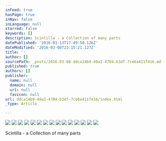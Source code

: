 ```yaml
---
inFeed: true
hasPage: true
inNav: false
inLanguage: null
starred: false
keywords: []
description: Scintilla - a Collection of many parts
datePublished: '2016-03-13T17:49:50.126Z'
dateModified: '2016-03-08T23:15:21.127Z'
title: ''
author: []
sourcePath: _posts/2016-03-08-ddca14b9-49a1-4704-b3df-7ce6a411f416.md
published: true
authors: []
publisher:
  name: null
  domain: null
  url: null
  favicon: null
url: ddca14b9-49a1-4704-b3df-7ce6a411f416/index.html
_type: Article

---
```

![](https://the-grid-user-content.s3-us-west-2.amazonaws.com/90b9095f-113c-41ce-804c-a8e3b70b6514.jpg)
![](https://the-grid-user-content.s3-us-west-2.amazonaws.com/12d2a109-fe1a-4cd1-a56d-4902d8fb210a.jpg)
![](https://the-grid-user-content.s3-us-west-2.amazonaws.com/a23165fd-43fa-4feb-a6be-70f586263de4.jpg)
![](https://the-grid-user-content.s3-us-west-2.amazonaws.com/1dab8e30-811c-4f35-a3d0-46a57cb97e2c.tif)
![](https://the-grid-user-content.s3-us-west-2.amazonaws.com/353d9f39-853d-4e2a-b6e5-eec6b8cc4527.jpg)
![](https://the-grid-user-content.s3-us-west-2.amazonaws.com/4d180612-8786-483b-8436-f890a947a1f4.jpg)
![](https://the-grid-user-content.s3-us-west-2.amazonaws.com/191c1717-a10d-43ec-9472-bb1ce1c8cde2.jpg)
![](https://the-grid-user-content.s3-us-west-2.amazonaws.com/17c88719-1b3d-436a-8a1a-089791fa0c35.jpg)
![](https://the-grid-user-content.s3-us-west-2.amazonaws.com/03e46c16-2bd3-4e20-a25e-9777ec00347d.jpg)
![](https://the-grid-user-content.s3-us-west-2.amazonaws.com/a9de4337-62fa-4306-9564-e23a6c277e7b.jpg)
![](https://the-grid-user-content.s3-us-west-2.amazonaws.com/7aa641d7-d073-491a-8b2f-3627fb1a05df.jpg)
![](https://the-grid-user-content.s3-us-west-2.amazonaws.com/c49c9493-02c7-4069-ab3d-da25f73daa69.jpg)
![](https://the-grid-user-content.s3-us-west-2.amazonaws.com/4967c2da-10ff-42fd-a5c9-53f047144a06.jpg)
![](https://the-grid-user-content.s3-us-west-2.amazonaws.com/7b32f5c9-f8d9-4a49-aae5-b22a09e7161b.jpg)
![](https://the-grid-user-content.s3-us-west-2.amazonaws.com/9fc73987-4436-4b1d-8b84-15e64a764a79.jpg)

Scintilla - a Collection of many parts